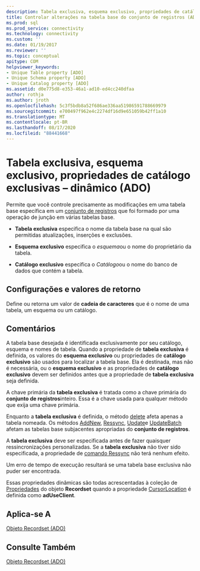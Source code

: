 ```yaml
---
description: Tabela exclusiva, esquema exclusivo, propriedades de catálogo exclusivas – dinâmico (ADO)
title: Controlar alterações na tabela base do conjunto de registros (ADO) | Microsoft Docs
ms.prod: sql
ms.prod_service: connectivity
ms.technology: connectivity
ms.custom: ''
ms.date: 01/19/2017
ms.reviewer: ''
ms.topic: conceptual
apitype: COM
helpviewer_keywords:
- Unique Table property [ADO]
- Unique Schema property [ADO]
- Unique Catalog property [ADO]
ms.assetid: d0e775d8-e353-46a1-ad10-ed4cc240dfaa
author: rothja
ms.author: jroth
ms.openlocfilehash: 5c3f5bdb8a52f686ae336aa51986591788669979
ms.sourcegitcommit: e700497f962e4c2274df16d9e651059b42ff1a10
ms.translationtype: MT
ms.contentlocale: pt-BR
ms.lasthandoff: 08/17/2020
ms.locfileid: "88441668"
---
```

# <a name="unique-table-unique-schema-unique-catalog-properties-dynamic-ado"></a>Tabela exclusiva, esquema exclusivo, propriedades de catálogo exclusivas – dinâmico (ADO)
Permite que você controle precisamente as modificações em uma tabela base específica em um [conjunto de registros](../../../ado/reference/ado-api/recordset-object-ado.md) que foi formado por uma operação de junção em várias tabelas base.  
  
-   **Tabela exclusiva** especifica o nome da tabela base na qual são permitidas atualizações, inserções e exclusões.  
  
-   **Esquema exclusivo** especifica o *esquema*ou o nome do proprietário da tabela.  
  
-   **Catálogo exclusivo** especifica o *Catálogo*ou o nome do banco de dados que contém a tabela.  
  
## <a name="settings-and-return-values"></a>Configurações e valores de retorno  
 Define ou retorna um valor de **cadeia de caracteres** que é o nome de uma tabela, um esquema ou um catálogo.  
  
## <a name="remarks"></a>Comentários  
 A tabela base desejada é identificada exclusivamente por seu catálogo, esquema e nomes de tabela. Quando a propriedade de **tabela exclusiva** é definida, os valores do **esquema exclusivo** ou propriedades de **catálogo exclusivo** são usados para localizar a tabela base. Ela é destinada, mas não é necessária, ou o **esquema exclusivo** e as propriedades de **catálogo exclusivo** devem ser definidos antes que a propriedade de **tabela exclusiva** seja definida.  
  
 A chave primária da **tabela exclusiva** é tratada como a chave primária do **conjunto de registros**inteiro. Essa é a chave usada para qualquer método que exija uma chave primária.  
  
 Enquanto a **tabela exclusiva** é definida, o método [delete](../../../ado/reference/ado-api/delete-method-ado-recordset.md) afeta apenas a tabela nomeada. Os métodos [AddNew](../../../ado/reference/ado-api/addnew-method-ado.md), [Ressync](../../../ado/reference/ado-api/resync-method.md), [Update](../../../ado/reference/ado-api/update-method.md)e [UpdateBatch](../../../ado/reference/ado-api/updatebatch-method.md) afetam as tabelas base subjacentes apropriadas do **conjunto de registros**.  
  
 A **tabela exclusiva** deve ser especificada antes de fazer quaisquer ressincronizações personalizadas. Se a **tabela exclusiva** não tiver sido especificada, a propriedade de [comando Ressync](../../../ado/reference/ado-api/resync-command-property-dynamic-ado.md) não terá nenhum efeito.  
  
 Um erro de tempo de execução resultará se uma tabela base exclusiva não puder ser encontrada.  
  
 Essas propriedades dinâmicas são todas acrescentadas à coleção de [Propriedades](../../../ado/reference/ado-api/properties-collection-ado.md) do objeto **Recordset** quando a propriedade [CursorLocation](../../../ado/reference/ado-api/cursorlocation-property-ado.md) é definida como **adUseClient**.  
  
## <a name="applies-to"></a>Aplica-se A  
 [Objeto Recordset (ADO)](../../../ado/reference/ado-api/recordset-object-ado.md)  
  
## <a name="see-also"></a>Consulte Também  
 [Objeto Recordset (ADO)](../../../ado/reference/ado-api/recordset-object-ado.md)
